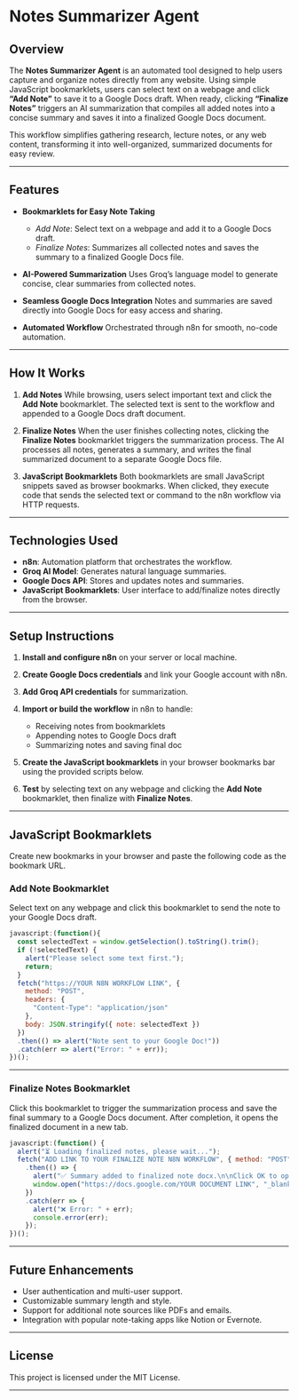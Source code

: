 # Notes Summarizer Agent

## Overview

The **Notes Summarizer Agent** is an automated tool designed to help users capture and organize notes directly from any website. Using simple JavaScript bookmarklets, users can select text on a webpage and click **“Add Note”** to save it to a Google Docs draft. When ready, clicking **“Finalize Notes”** triggers an AI summarization that compiles all added notes into a concise summary and saves it into a finalized Google Docs document.

This workflow simplifies gathering research, lecture notes, or any web content, transforming it into well-organized, summarized documents for easy review.

---

## Features

* **Bookmarklets for Easy Note Taking**

  * *Add Note*: Select text on a webpage and add it to a Google Docs draft.
  * *Finalize Notes*: Summarizes all collected notes and saves the summary to a finalized Google Docs file.

* **AI-Powered Summarization**
  Uses Groq’s language model to generate concise, clear summaries from collected notes.

* **Seamless Google Docs Integration**
  Notes and summaries are saved directly into Google Docs for easy access and sharing.

* **Automated Workflow**
  Orchestrated through n8n for smooth, no-code automation.

---

## How It Works

1. **Add Notes**
   While browsing, users select important text and click the **Add Note** bookmarklet. The selected text is sent to the workflow and appended to a Google Docs draft document.

2. **Finalize Notes**
   When the user finishes collecting notes, clicking the **Finalize Notes** bookmarklet triggers the summarization process. The AI processes all notes, generates a summary, and writes the final summarized document to a separate Google Docs file.

3. **JavaScript Bookmarklets**
   Both bookmarklets are small JavaScript snippets saved as browser bookmarks. When clicked, they execute code that sends the selected text or command to the n8n workflow via HTTP requests.

---

## Technologies Used

* **n8n**: Automation platform that orchestrates the workflow.
* **Groq AI Model**: Generates natural language summaries.
* **Google Docs API**: Stores and updates notes and summaries.
* **JavaScript Bookmarklets**: User interface to add/finalize notes directly from the browser.

---

## Setup Instructions

1. **Install and configure n8n** on your server or local machine.
2. **Create Google Docs credentials** and link your Google account with n8n.
3. **Add Groq API credentials** for summarization.
4. **Import or build the workflow** in n8n to handle:

   * Receiving notes from bookmarklets
   * Appending notes to Google Docs draft
   * Summarizing notes and saving final doc
5. **Create the JavaScript bookmarklets** in your browser bookmarks bar using the provided scripts below.
6. **Test** by selecting text on any webpage and clicking the **Add Note** bookmarklet, then finalize with **Finalize Notes**.

---

## JavaScript Bookmarklets

Create new bookmarks in your browser and paste the following code as the bookmark URL.

### Add Note Bookmarklet

Select text on any webpage and click this bookmarklet to send the note to your Google Docs draft.

```javascript
javascript:(function(){   
  const selectedText = window.getSelection().toString().trim();   
  if (!selectedText) {     
    alert("Please select some text first.");     
    return;   
  }   
  fetch("https://YOUR N8N WORKFLOW LINK", {     
    method: "POST",     
    headers: {       
      "Content-Type": "application/json"     
    },     
    body: JSON.stringify({ note: selectedText })   
  })   
  .then(() => alert("Note sent to your Google Doc!"))   
  .catch(err => alert("Error: " + err)); 
})();
```

---

### Finalize Notes Bookmarklet

Click this bookmarklet to trigger the summarization process and save the final summary to a Google Docs document. After completion, it opens the finalized document in a new tab.

```javascript
javascript:(function() {   
  alert("⏳ Loading finalized notes, please wait...");    
  fetch("ADD LINK TO YOUR FINALIZE NOTE N8N WORKFLOW", { method: "POST" })     
    .then(() => {       
      alert("✅ Summary added to finalized note docx.\n\nClick OK to open the document.");       
      window.open("https://docs.google.com/YOUR DOCUMENT LINK", "_blank");     
    })     
    .catch(err => {       
      alert("❌ Error: " + err);       
      console.error(err);     
    }); 
})();
```

---

## Future Enhancements

* User authentication and multi-user support.
* Customizable summary length and style.
* Support for additional note sources like PDFs and emails.
* Integration with popular note-taking apps like Notion or Evernote.

---

## License

This project is licensed under the MIT License.

---
